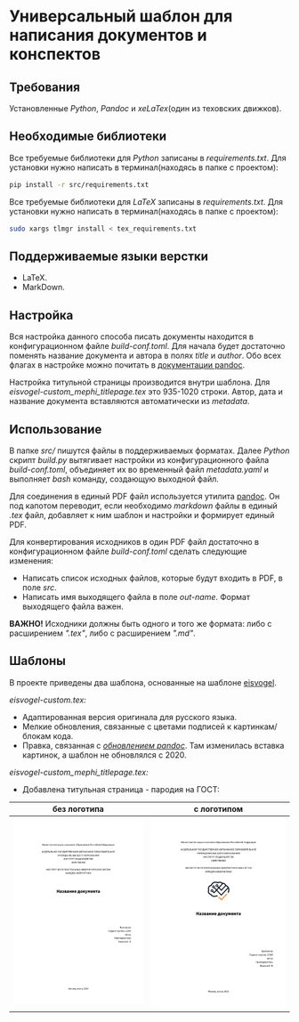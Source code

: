 # Универсальный шаблон для написания документов и конспектов

## Требования

Установленные *Python*, *Pandoc* и *xeLaTex*(один из теховских движков).

## Необходимые библиотеки

Все требуемые библиотеки для *Python* записаны в *requirements.txt*. Для установки нужно написать в терминал(находясь в папке с проектом):

```bash
pip install -r src/requirements.txt
```

Все требуемые библиотеки для *LaTeX* записаны в *requirements.txt*. Для установки нужно написать в терминал(находясь в папке с проектом):

```bash
sudo xargs tlmgr install < tex_requirements.txt
```

## Поддерживаемые языки верстки

- LaTeX.
- MarkDown.

## Настройка

Вся настройка данного способа писать документы находится в конфигурационном файле *build-conf.toml*.
Для начала будет достаточно поменять название документа и автора в полях *title* и *author*.
Обо всех флагах в настройке можно почитать в [документации pandoc](https://pandoc.org/MANUAL.html).

Настройка титульной страницы производится внутри шаблона. Для *eisvogel-custom_mephi_titlepage.tex* это 935-1020 строки. Автор, дата и название документа вставляются автоматически из *metadata*.

## Использование

В папке *src/* пишутся файлы в поддерживаемых форматах. Далее *Python* скрипт *build.py* вытягивает настройки из конфигурационного файла *build-conf.toml*, объединяет их во временный файл *metadata.yaml* и выполняет *bash* команду, создающую выходной файл.

Для соединения в единый PDF файл используется утилита [pandoc](https://pandoc.org/index.html). Он под капотом переводит, если необходимо *markdown* файлы в единый *.tex* файл, добавляет к ним шаблон и настройки и формирует единый PDF.

Для конвертирования исходников в один PDF файл достаточно в конфигурационном файле *build-conf.toml* сделать следующие изменения:

- Написать список исходных файлов, которые будут входить в PDF, в поле *src*.
- Написать имя выходящего файла в поле *out-name*. Формат выходящего файла важен.

**ВАЖНО!** Исходники должны быть одного и того же формата: либо с расширением *".tex"*, либо с расширением *".md"*.

## Шаблоны

В проекте приведены два шаблона, основанные на шаблоне [eisvogel](https://github.com/enhuiz/eisvogel?ysclid=m1wjhh6qka717625755).

*eisvogel-custom.tex:*

- Адаптированная версия оригинала для русского языка.
- Мелкие обновления, связанные с цветами подписей к картинкам/блокам кода.
- Правка, связанная с *[обновлением pandoc](https://pandoc.org/releases.html#pandoc-3.2.1-2024-06-24)*. Там изменилась вставка картинок, а шаблон не обновлялся с 2020.

*eisvogel-custom_mephi_titlepage.tex:*

- Добавлена титульная страница - пародия на ГОСТ:

| без логотипа                                         | с логотипом                                         |
| ---------------------------------------------------- | --------------------------------------------------- |
| ![титульник без логотипа](/assets/title-page-01.jpg) | ![титульник с логотипом](/assets/title-page-02.jpg) |
